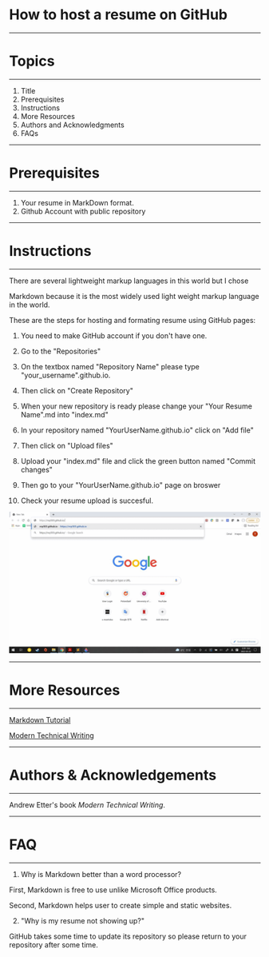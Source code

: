 # How to host a resume on GitHub
***
# Topics
***
1. Title
2. Prerequisites
3. Instructions
4. More Resources
5. Authors and Acknowledgments 
6. FAQs
***

# Prerequisites
***
1. Your resume in MarkDown format.
2. Github Account with public repository

***
# Instructions
***

There are several lightweight markup languages in this world but I chose

Markdown because it is the most widely used light weight markup language in the world.

These are the steps for hosting and formating resume using GitHub pages:

1. You need to make GitHub account if you don't have one.

2. Go to the "Repositories"

3. On the textbox named "Repository Name" please type "your_username".github.io.

4. Then click on "Create Repository"

5. When your new repository is ready please change your "Your Resume Name".md into "index.md"

6. In your repository named "YourUserName.github.io" click on "Add file"

7. Then click on "Upload files"

8. Upload your "index.md" file and click the green button named "Commit changes"

9. Then go to your "YourUserName.github.io" page on broswer

10. Check your resume upload is succesful.



![my-gif](my_resume_gif.gif)
***
# More Resources
***
[Markdown Tutorial](https://www.markdowntutorial.com/)

[Modern Technical Writing](https://www.amazon.ca/Modern-Technical-Writing-Introduction-Documentation-ebook/dp/B01A2QL9SS)
***
# Authors & Acknowledgements
***
Andrew Etter's book *Modern Technical Writing*.
***
# FAQ
***
1. Why is Markdown better than a word processor?

First, Markdown is free to use unlike Microsoft Office products.

Second, Markdown helps user to create simple and static websites.

2. "Why is my resume not showing up?"

GitHub takes some time to update its repository so please return to your repository after some time.
